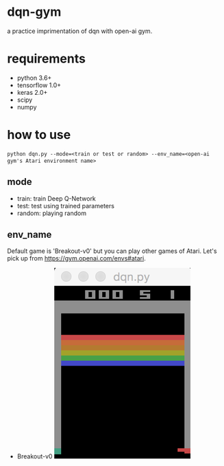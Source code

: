 # dqn-gym
a practice imprimentation of dqn with open-ai gym.

# requirements
- python 3.6+
- tensorflow 1.0+
- keras 2.0+
- scipy
- numpy

# how to use
```
python dqn.py --mode=<train or test or random> --env_name=<open-ai gym's Atari environment name>
```

## mode
- train: train Deep Q-Network
- test: test using trained parameters
- random: playing random

## env_name
Default game is 'Breakout-v0' but you can play other games of Atari. Let's pick up from https://gym.openai.com/envs#atari.

- Breakout-v0
![top-page](dqn-atari-bv0.png)
